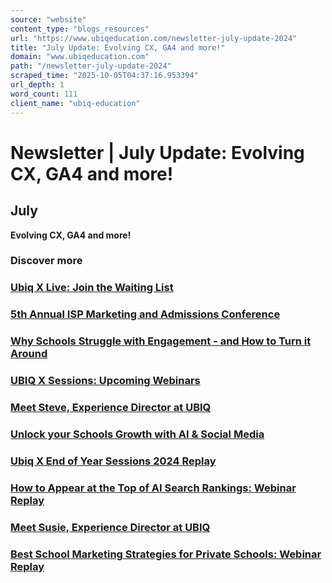 ```yaml
---
source: "website"
content_type: "blogs_resources"
url: "https://www.ubiqeducation.com/newsletter-july-update-2024"
title: "July Update: Evolving CX, GA4 and more!"
domain: "www.ubiqeducation.com"
path: "/newsletter-july-update-2024"
scraped_time: "2025-10-05T04:37:16.953394"
url_depth: 1
word_count: 111
client_name: "ubiq-education"
---
```


# Newsletter | July Update: Evolving CX, GA4 and more!

## July

**Evolving CX, GA4 and more!**

### Discover more

### [Ubiq X Live: Join the Waiting List](/ubiq-x-live-waitlist)

### [5th Annual ISP Marketing and Admissions Conference](/5th-annual-isp-marketing-and-admissions-conference)

### [Why Schools Struggle with Engagement - and How to Turn it Around](/why-schools-struggle-with-engagement-and-how-to-turn-it-around)

### [UBIQ X Sessions: Upcoming Webinars](/ubiq-x-sessions-webinars)

### [Meet Steve, Experience Director at UBIQ](/meet-steve-experience-director)

### [Unlock your Schools Growth with AI & Social Media](/unlock-your-schools-growth-with-ai-and-social-media)

### [Ubiq X End of Year Sessions 2024 Replay](/ubiq-x-end-of-year-sessions-2024)

### [How to Appear at the Top of AI Search Rankings: Webinar Replay](/ubiq-x-sessions-how-to-get-your-school-listed-on-ai)

### [Meet Susie, Experience Director at UBIQ](/meet-susie-experience-director)

### [Best School Marketing Strategies for Private Schools: Webinar Replay](/ubiq-x-sessions-school-marketing-strategy-webinar)